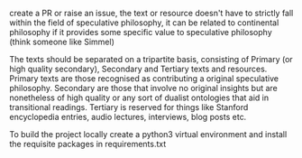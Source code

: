 create a PR or raise an issue, the text or resource doesn't have to strictly fall within the field of speculative philosophy, it can be related to continental philosophy if it provides some specific value to speculative philosophy (think someone like Simmel)

The texts should be separated on a tripartite basis, consisting of Primary (or high quality secondary), Secondary and Tertiary texts and resources. 
Primary texts are those recognised as contributing a original speculative philosophy.
Secondary are those that involve no original insights but are nonetheless of high quality or any sort of dualist ontologies that aid in transitional readings.
Tertiary is reserved for things like Stanford encyclopedia entries, audio lectures, interviews, blog posts etc.

To build the project locally create a python3 virtual environment and install the requisite packages in requirements.txt

